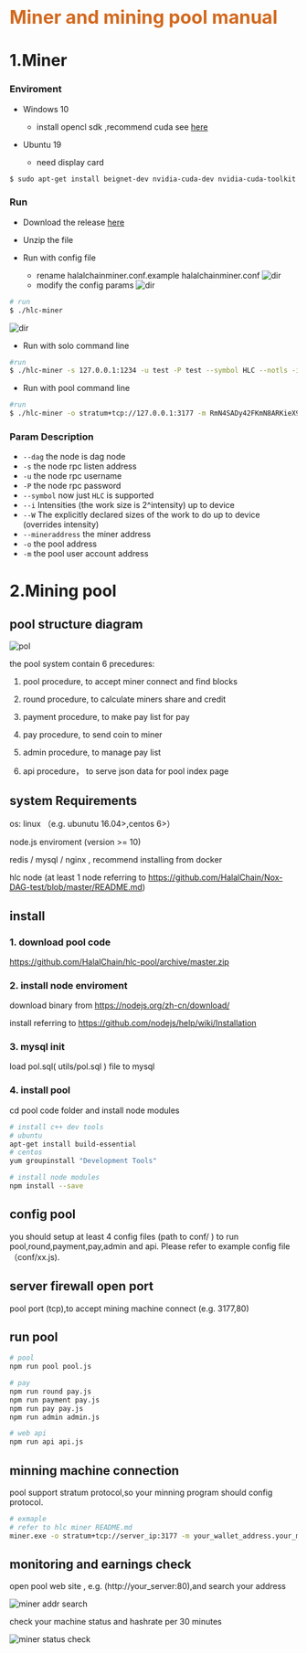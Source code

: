 # <font color=Chocolate size=6>Miner and mining pool manual</font>

# 1.Miner

### Enviroment
- Windows 10
  
  - install opencl sdk ,recommend cuda see [here](https://developer.nvidia.com/cuda-downloads) 
  
- Ubuntu 19 

   - need display card
    
```bash
$ sudo apt-get install beignet-dev nvidia-cuda-dev nvidia-cuda-toolkit 
```        
 
    
### Run

- Download the release [here](https://github.com/jamesvan2019/Nox-DAG-test/releases)

- Unzip the file

- Run with config file

    - rename halalchainminer.conf.example halalchainminer.conf
![dir](images/dir.png)
    - modify the config params
![dir](images/config.png)   
```bash
# run
$ ./hlc-miner
```
![dir](images/miner.png)   
- Run with solo command line
    
```bash
#run 
$ ./hlc-miner -s 127.0.0.1:1234 -u test -P test --symbol HLC --notls -i 24 -W 256 --mineraddress RmN4SADy42FKmN8ARKieX9iHh9icptdgYNn 
```
- Run with pool command line

```bash
#run 
$ ./hlc-miner -o stratum+tcp://127.0.0.1:3177 -m RmN4SADy42FKmN8ARKieX9iHh9icptdgYNn --symbol HLC --notls -i 24 -W 256
``` 

### Param Description 
          
- `--dag` the node is dag node
- `-s` the node rpc listen address
- `-u` the node rpc username
- `-P` the node rpc password
- `--symbol` now just `HLC` is supported
- `--i` Intensities (the work size is 2^intensity) up to device
- `--W` The explicitly declared sizes of the work to do up to device (overrides intensity)
- `--mineraddress` the miner address
- `-o` the pool address
- `-m` the pool user account address

        


# 2.Mining pool

## pool structure diagram

![pol](./images/pol.png)

the pool system contain 6 precedures:

1. pool procedure, to accept miner connect and find blocks

2. round procedure, to calculate miners share and credit

3. payment procedure, to make pay list for pay

4. pay procedure, to send coin to miner

5. admin procedure, to manage pay list

6. api procedure， to serve json data for pool index page


## system Requirements

os: linux （e.g. ubunutu 16.04>,centos 6>）

node.js enviroment (version >= 10)

redis / mysql / nginx , recommend installing from docker

hlc node (at least 1 node referring to https://github.com/HalalChain/Nox-DAG-test/blob/master/README.md)



## install

### 1. download pool code

https://github.com/HalalChain/hlc-pool/archive/master.zip

### 2. install node enviroment

download binary from https://nodejs.org/zh-cn/download/

install referring to https://github.com/nodejs/help/wiki/Installation

### 3. mysql init

load pol.sql( utils/pol.sql ) file to mysql

### 4. install pool

cd pool code folder and install node modules

```bash
# install c++ dev tools
# ubuntu 
apt-get install build-essential
# centos 
yum groupinstall "Development Tools" 

# install node modules
npm install --save
```

## config pool

you should setup at least 4 config files (path to conf/ ) to run pool,round,payment,pay,admin and api. Please refer to example config file（conf/xx.js).


## server firewall open port

pool port (tcp),to accept mining machine connect (e.g. 3177,80)

## run pool

```bash
# pool 
npm run pool pool.js

# pay
npm run round pay.js
npm run payment pay.js
npm run pay pay.js
npm run admin admin.js

# web api
npm run api api.js
```

## minning machine connection

pool support stratum protocol,so your minning program should config protocol.


```sh
# exmaple
# refer to hlc miner README.md
miner.exe -o stratum+tcp://server_ip:3177 -m your_wallet_address.your_machine_id

```

## monitoring and earnings check

open pool web site , e.g. (http://your_server:80),and search your address

![miner addr search](./images/pol.search.png)


check your machine status and hashrate per 30 minutes 

![miner status check](./images/pol.hash.png)